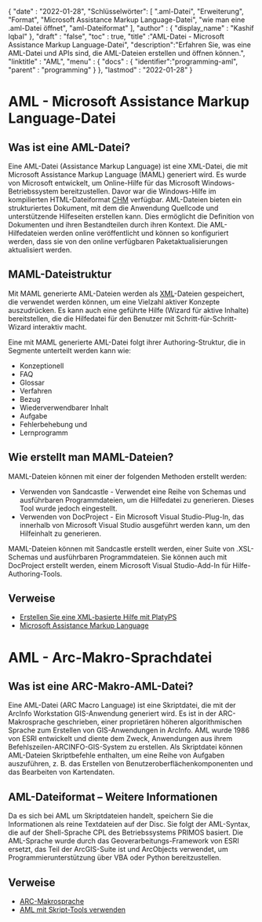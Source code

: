 
{
  "date" : "2022-01-28",
"Schlüsselwörter": [ ".aml-Datei", "Erweiterung", "Format", "Microsoft Assistance Markup Language-Datei", "wie man eine .aml-Datei öffnet", "aml-Dateiformat" ],
  "author" : {
    "display_name" : "Kashif Iqbal"
},
  "draft" : "false",
  "toc" : true,
  "title" :"AML-Datei - Microsoft Assistance Markup Language-Datei",
  "description":"Erfahren Sie, was eine AML-Datei und APIs sind, die AML-Dateien erstellen und öffnen können.",
  "linktitle" : "AML",
  "menu" : {
    "docs" : {
"identifier":"programming-aml",
      "parent" : "programming"
}
},
  "lastmod" : "2022-01-28"
}

# AML - Microsoft Assistance Markup Language-Datei

## Was ist eine AML-Datei?

Eine AML-Datei (Assistance Markup Language) ist eine XML-Datei, die mit Microsoft Assistance Markup Language (MAML) generiert wird. Es wurde von Microsoft entwickelt, um Online-Hilfe für das Microsoft Windows-Betriebssystem bereitzustellen. Davor war die Windows-Hilfe im kompilierten HTML-Dateiformat [CHM](/de/web/chm/) verfügbar. AML-Dateien bieten ein strukturiertes Dokument, mit dem die Anwendung Quellcode und unterstützende Hilfeseiten erstellen kann. Dies ermöglicht die Definition von Dokumenten und ihren Bestandteilen durch ihren Kontext. Die AML-Hilfedateien werden online veröffentlicht und können so konfiguriert werden, dass sie von den online verfügbaren Paketaktualisierungen aktualisiert werden.

## MAML-Dateistruktur

Mit MAML generierte AML-Dateien werden als [XML](/de/web/xml/)-Dateien gespeichert, die verwendet werden können, um eine Vielzahl aktiver Konzepte auszudrücken. Es kann auch eine geführte Hilfe (Wizard für aktive Inhalte) bereitstellen, die die Hilfedatei für den Benutzer mit Schritt-für-Schritt-Wizard interaktiv macht.

Eine mit MAML generierte AML-Datei folgt ihrer Authoring-Struktur, die in Segmente unterteilt werden kann wie:

* Konzeptionell
* FAQ
* Glossar
* Verfahren
* Bezug
* Wiederverwendbarer Inhalt
* Aufgabe
* Fehlerbehebung und
* Lernprogramm

## Wie erstellt man MAML-Dateien?

MAML-Dateien können mit einer der folgenden Methoden erstellt werden:

* Verwenden von Sandcastle - Verwendet eine Reihe von Schemas und ausführbaren Programmdateien, um die Hilfedatei zu generieren. Dieses Tool wurde jedoch eingestellt.
* Verwenden von DocProject - Ein Microsoft Visual Studio-Plug-In, das innerhalb von Microsoft Visual Studio ausgeführt werden kann, um den Hilfeinhalt zu generieren.

MAML-Dateien können mit Sandcastle erstellt werden, einer Suite von .XSL-Schemas und ausführbaren Programmdateien. Sie können auch mit DocProject erstellt werden, einem Microsoft Visual Studio-Add-In für Hilfe-Authoring-Tools.

## Verweise

* [Erstellen Sie eine XML-basierte Hilfe mit PlatyPS](https://learn.microsoft.com/en-us/powershell/utility-modules/platyps/create-help-using-platyps?view=ps-modules)
* [Microsoft Assistance Markup Language](https://en.wikipedia.org/wiki/Microsoft_Assistance_Markup_Language)

# AML - Arc-Makro-Sprachdatei

## Was ist eine ARC-Makro-AML-Datei?

Eine AML-Datei (ARC Macro Language) ist eine Skriptdatei, die mit der ArcInfo Workstation GIS-Anwendung generiert wird. Es ist in der ARC-Makrosprache geschrieben, einer proprietären höheren algorithmischen Sprache zum Erstellen von GIS-Anwendungen in ArcInfo. AML wurde 1986 von ESRI entwickelt und diente dem Zweck, Anwendungen aus ihrem Befehlszeilen-ARCINFO-GIS-System zu erstellen. Als Skriptdatei können AML-Dateien Skriptbefehle enthalten, um eine Reihe von Aufgaben auszuführen, z. B. das Erstellen von Benutzeroberflächenkomponenten und das Bearbeiten von Kartendaten.

## AML-Dateiformat – Weitere Informationen

Da es sich bei AML um Skriptdateien handelt, speichern Sie die Informationen als reine Textdateien auf der Disc. Sie folgt der AML-Syntax, die auf der Shell-Sprache CPL des Betriebssystems PRIMOS basiert. Die AML-Sprache wurde durch das Geoverarbeitungs-Framework von ESRI ersetzt, das Teil der ArcGIS-Suite ist und ArcObjects verwendet, um Programmierunterstützung über VBA oder Python bereitzustellen.

## Verweise

* [ARC-Makrosprache](https://en.wikipedia.org/wiki/ARC_Macro_Language)
* [AML mit Skript-Tools verwenden](https://desktop.arcgis.com/en/arcmap/latest/analyze/creating-tools/using-amls-with-script-tools.htm)

